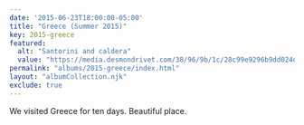 ```yaml
---
date: '2015-06-23T18:00:00-05:00'
title: "Greece (Summer 2015)"
key: 2015-greece
featured:
  alt: "Santorini and caldera"
  value: "https://media.desmondrivet.com/38/96/9b/1c/28c99e9296b9dd024d026d0b32d8d779306341a26541980c9bc58d34.jpg"
permalink: "albums/2015-greece/index.html"
layout: "albumCollection.njk"
exclude: true
---
```


We visited Greece for ten days.  Beautiful place.
